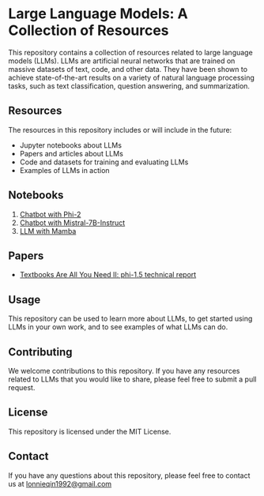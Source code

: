 # Large Language Models: A Collection of Resources
This repository contains a collection of resources related to large language models (LLMs). LLMs are artificial neural networks that are trained on massive datasets of text, code, and other data. They have been shown to achieve state-of-the-art results on a variety of natural language processing tasks, such as text classification, question answering, and summarization.

## Resources

The resources in this repository includes or will include in the future:
* Jupyter notebooks about LLMs
* Papers and articles about LLMs
* Code and datasets for training and evaluating LLMs
* Examples of LLMs in action

## Notebooks 
1. [Chatbot with Phi-2](chatbot_with_phi2.ipynb)
2. [Chatbot with Mistral-7B-Instruct](Chatbot_with_mistral_7b_instruct.ipynb)
3. [LLM with Mamba](LLM_with_Mamba.ipynb)

## Papers
* [Textbooks Are All You Need II: phi-1.5 technical report](https://arxiv.org/abs/2309.05463)

## Usage

This repository can be used to learn more about LLMs, to get started using LLMs in your own work, and to see examples of what LLMs can do.

## Contributing

We welcome contributions to this repository. If you have any resources related to LLMs that you would like to share, please feel free to submit a pull request.

## License

This repository is licensed under the MIT License.

## Contact

If you have any questions about this repository, please feel free to contact us at lonnieqin1992@gmail.com
